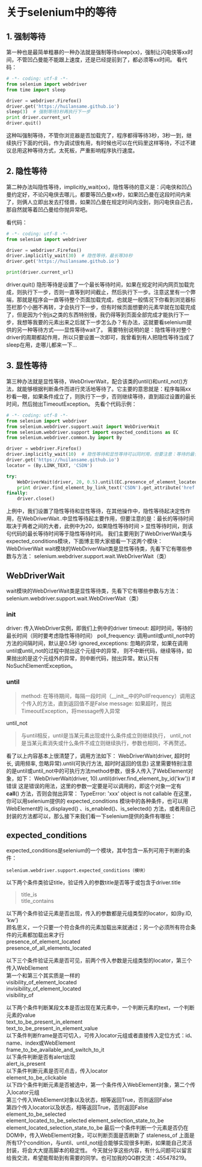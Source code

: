# 关于selenium中的等待
## 1. 强制等待
第一种也是最简单粗暴的一种办法就是强制等待sleep(xx)，强制让闪电侠等xx时间，不管凹凸曼能不能跟上速度，还是已经提前到了，都必须等xx时间。
看代码：
```python
# -*- coding: utf-8 -*-
from selenium import webdriver
from time import sleep

driver = webdriver.Firefox()
driver.get('https://huilansame.github.io')
sleep(3)  # 强制等待3秒再执行下一步
print driver.current_url
driver.quit()
```
这种叫强制等待，不管你浏览器是否加载完了，程序都得等待3秒，3秒一到，继续执行下面的代码，作为调试很有用，有时候也可以在代码里这样等待，不过不建议总用这种等待方式，太死板，严重影响程序执行速度。

## 2. 隐性等待
第二种办法叫隐性等待，implicitly_wait(xx)，隐性等待的意义是：闪电侠和凹凸曼约定好，不论闪电侠去哪儿，都要等凹凸曼xx秒，如果凹凸曼在这段时间内来了，则俩人立即出发去打怪兽，如果凹凸曼在规定时间内没到，则闪电侠自己去，那自然就等着凹凸曼给你抛异常吧。

看代码：
```python
# -*- coding: utf-8 -*-
from selenium import webdriver

driver = webdriver.Firefox()
driver.implicitly_wait(30)  # 隐性等待，最长等30秒
driver.get('https://huilansame.github.io')

print(driver.current_url)

```
driver.quit()
隐形等待是设置了一个最长等待时间，如果在规定时间内网页加载完成，则执行下一步，否则一直等到时间截止，然后执行下一步。注意这里有一个弊端，那就是程序会一直等待整个页面加载完成，也就是一般情况下你看到浏览器标签栏那个小圈不再转，才会执行下一步，但有时候页面想要的元素早就在加载完成了，但是因为个别js之类的东西特别慢，我仍得等到页面全部完成才能执行下一步，我想等我要的元素出来之后就下一步怎么办？有办法，这就要看selenium提供的另一种等待方式——显性等待wait了。
需要特别说明的是：隐性等待对整个driver的周期都起作用，所以只要设置一次即可，我曾看到有人把隐性等待当成了sleep在用，走哪儿都来一下…
## 3. 显性等待
第三种办法就是显性等待，WebDriverWait，配合该类的until()和until_not()方法，就能够根据判断条件而进行灵活地等待了。它主要的意思就是：程序每隔xx秒看一眼，如果条件成立了，则执行下一步，否则继续等待，直到超过设置的最长时间，然后抛出TimeoutException。
先看个代码示例：
```python
# -*- coding: utf-8 -*-
from selenium import webdriver
from selenium.webdriver.support.wait import WebDriverWait
from selenium.webdriver.support import expected_conditions as EC
from selenium.webdriver.common.by import By

driver = webdriver.Firefox()
driver.implicitly_wait(10)  # 隐性等待和显性等待可以同时用，但要注意：等待的最长时间取两者之中的大者
driver.get('https://huilansame.github.io')
locator = (By.LINK_TEXT, 'CSDN')

try:
    WebDriverWait(driver, 20, 0.5).until(EC.presence_of_element_located(locator))
    print driver.find_element_by_link_text('CSDN').get_attribute('href')
finally:
    driver.close()

```
上例中，我们设置了隐性等待和显性等待，在其他操作中，隐性等待起决定性作用，在WebDriverWait..中显性等待起主要作用，但要注意的是：最长的等待时间取决于两者之间的大者，此例中为20，如果隐性等待时间 > 显性等待时间，则该句代码的最长等待时间等于隐性等待时间。
我们主要用到了WebDriverWait类与expected_conditions模块，下面博主带大家细看一下这两个模块：
WebDriverWait
wait模块的WebDriverWait类是显性等待类，先看下它有哪些参数与方法：
selenium.webdriver.support.wait.WebDriverWait（类）

## WebDriverWait
wait模块的WebDriverWait类是显性等待类，先看下它有哪些参数与方法：
selenium.webdriver.support.wait.WebDriverWait（类）
### __init__
driver: 传入WebDriver实例，即我们上例中的driver
timeout: 超时时间，等待的最长时间（同时要考虑隐性等待时间）
poll_frequency: 调用until或until_not中的方法的间隔时间，默认是0.5秒
ignored_exceptions: 忽略的异常，如果在调用until或until_not的过程中抛出这个元组中的异常，
        则不中断代码，继续等待，如果抛出的是这个元组外的异常，则中断代码，抛出异常。默认只有NoSuchElementException。
### until
> method: 在等待期间，每隔一段时间（__init__中的PollFrequency）调用这个传入的方法，直到返回值不是False
message: 如果超时，抛出TimeoutException，将message传入异常  

until_not
>  与until相反，until是当某元素出现或什么条件成立则继续执行，
 until_not是当某元素消失或什么条件不成立则继续执行，参数也相同，不再赘述。
 
 
看了以上内容基本上很清楚了，调用方法如下：
WebDriverWait(driver, 超时时长, 调用频率, 忽略异常).until(可执行方法, 超时时返回的信息)
这里需要特别注意的是until或until_not中的可执行方法method参数，很多人传入了WebElement对象，如下：
WebDriverWait(driver, 10).until(driver.find_element_by_id('kw'))  # 错误
这是错误的用法，这里的参数一定要是可以调用的，即这个对象一定有 __call__() 方法，否则会抛出异常：
TypeError: 'xxx' object is not callable
在这里，你可以用selenium提供的 expected_conditions 模块中的各种条件，也可以用WebElement的 is_displayed() 、is_enabled()、is_selected() 方法，或者用自己封装的方法都可以，那么接下来我们看一下selenium提供的条件有哪些：
## expected_conditions
expected_conditions是selenium的一个模块，其中包含一系列可用于判断的条件：
```text
selenium.webdriver.support.expected_conditions（模块）
```

以下两个条件类验证title，验证传入的参数title是否等于或包含于driver.title
> title_is  
title_contains


以下两个条件验证元素是否出现，传入的参数都是元组类型的locator，如(By.ID, ‘kw’)  
顾名思义，一个只要一个符合条件的元素加载出来就通过；另一个必须所有符合条件的元素都加载出来才行  
presence_of_element_located  
presence_of_all_elements_located  
 
以下三个条件验证元素是否可见，前两个传入参数是元组类型的locator，第三个传入WebElement  
第一个和第三个其实质是一样的  
visibility_of_element_located  
invisibility_of_element_located  
visibility_of  

以下两个条件判断某段文本是否出现在某元素中，一个判断元素的text，一个判断元素的value  
text_to_be_present_in_element  
text_to_be_present_in_element_value  
以下条件判断frame是否可切入，可传入locator元组或者直接传入定位方式：id、name、index或WebElement  
frame_to_be_available_and_switch_to_it  
以下条件判断是否有alert出现  
alert_is_present  
以下条件判断元素是否可点击，传入locator  
element_to_be_clickable  
以下四个条件判断元素是否被选中，第一个条件传入WebElement对象，第二个传入locator元组  
第三个传入WebElement对象以及状态，相等返回True，否则返回False  
第四个传入locator以及状态，相等返回True，否则返回False  
element_to_be_selected  
element_located_to_be_selected
element_selection_state_to_be
element_located_selection_state_to_be
最后一个条件判断一个元素是否仍在DOM中，传入WebElement对象，可以判断页面是否刷新了
staleness_of
上面是所有17个condition，与until、until_not组合能够实现很多判断，如果能自己灵活封装，将会大大提高脚本的稳定性。
今天就分享这些内容，有什么问题可以留言给我交流，希望能帮助到有需要的同学。也可加我的QQ群交流：455478219。